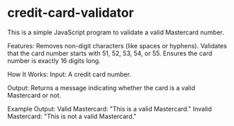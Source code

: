 # credit-card-validator
This is a simple JavaScript program to validate a valid Mastercard number.


Features:
Removes non-digit characters (like spaces or hyphens).
Validates that the card number starts with 51, 52, 53, 54, or 55.
Ensures the card number is exactly 16 digits long.


How It Works:
Input: A credit card number.

Output: Returns a message indicating whether the card is a valid Mastercard or not.

Example Output:
Valid Mastercard: "This is a valid Mastercard."
Invalid Mastercard: "This is not a valid Mastercard."
